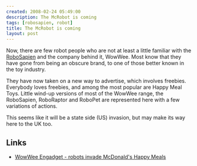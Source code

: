 ```yaml
---
created: 2008-02-24 05:49:00
description: The McRobot is coming
tags: [robosapien, robot]
title: The McRobot is coming
layout: post
---
```

Now, there are few robot people who are not at least a little familiar with the [RoboSapien](/wiki/robosapien.html "RoboSapien")
and the company behind it, WowWee. Most know that they have gone from being an obscure brand, to one of those better known in the toy industry.

They have now taken on a new way to advertise, which involves freebies. Everybody loves freebies, and among the most popular are Happy Meal Toys. Little wind-up versions of most of the WowWee range, the RoboSapien, RoboRaptor and RoboPet are represented here with a few variations of actions.

This seems like it will be a state side (US) invasion, but may make its way here to the UK too.

## Links

* <a href="https://www.engadget.com/2007-02-23-wowwee-robots-invade-mcdonalds-happy-meals.html" >WowWee Engadget - robots invade McDonald's Happy Meals</a>
